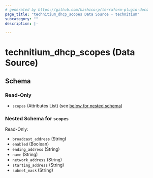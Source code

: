 ```yaml
---
# generated by https://github.com/hashicorp/terraform-plugin-docs
page_title: "technitium_dhcp_scopes Data Source - technitium"
subcategory: ""
description: |-
  
---
```


# technitium_dhcp_scopes (Data Source)





<!-- schema generated by tfplugindocs -->
## Schema

### Read-Only

- `scopes` (Attributes List) (see [below for nested schema](#nestedatt--scopes))

<a id="nestedatt--scopes"></a>
### Nested Schema for `scopes`

Read-Only:

- `broadcast_address` (String)
- `enabled` (Boolean)
- `ending_address` (String)
- `name` (String)
- `network_address` (String)
- `starting_address` (String)
- `subnet_mask` (String)
